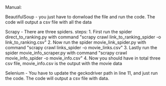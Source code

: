 Manual:

BeautifulSoup - you just have to donwload the file and run the code. The code will output a csv file with all the data

Scrapy - There are three spiders. steps:
          1. First run the spider direct_to_ranking.py with command "scrapy crawl link_to_ranking_spider -o link_to_ranking.csv" 
          2. Now run the spider movie_link_spider.py with command "scrapy crawl links_spider -o movie_links.csv"
          3. Lastly run the spider movie_info_scraper.py with command "scrapy crawl movie_info_spider -o movie_info.csv"
          4. Now you should have in total three csv file, movie_info.csv is the output with the movie data

Selenium - You have to update the geckodriver path in line 11, and just run the code. The code will output a csv file with data.

